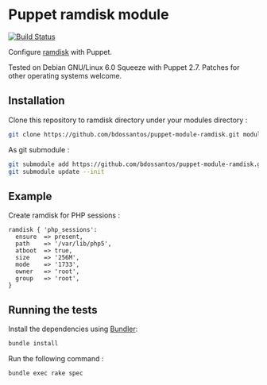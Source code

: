 # Puppet ramdisk module

[![Build Status](https://secure.travis-ci.org/bdossantos/puppet-module-ramdisk.png)](http://travis-ci.org/bdossantos/puppet-module-ramdisk)

Configure [ramdisk](https://wiki.archlinux.org/index.php/Ramdisk) with Puppet.

Tested on Debian GNU/Linux 6.0 Squeeze with Puppet 2.7.
Patches for other operating systems welcome.

## Installation

Clone this repository to ramdisk directory under your modules directory :

```bash
git clone https://github.com/bdossantos/puppet-module-ramdisk.git modules/ramdisk
```

As git submodule :

```bash
git submodule add https://github.com/bdossantos/puppet-module-ramdisk.git modules/ramdisk
git submodule update --init
```

## Example

Create ramdisk for PHP sessions :

```puppet
ramdisk { 'php_sessions':
  ensure  => present,
  path    => '/var/lib/php5',
  atboot  => true,
  size    => '256M',
  mode    => '1733',
  owner   => 'root',
  group   => 'root',
}
```

## Running the tests

Install the dependencies using [Bundler](http://gembundler.com):

```bash
bundle install
```

Run the following command :

```bash
bundle exec rake spec
```
